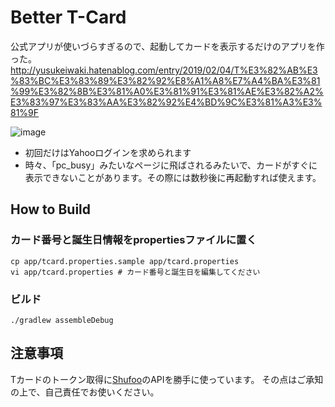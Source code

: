 # Better T-Card

公式アプリが使いづらすぎるので、起動してカードを表示するだけのアプリを作った。
http://yusukeiwaki.hatenablog.com/entry/2019/02/04/T%E3%82%AB%E3%83%BC%E3%83%89%E3%82%92%E8%A1%A8%E7%A4%BA%E3%81%99%E3%82%8B%E3%81%A0%E3%81%91%E3%81%AE%E3%82%A2%E3%83%97%E3%83%AA%E3%82%92%E4%BD%9C%E3%81%A3%E3%81%9F

![image](https://user-images.githubusercontent.com/11763113/52181360-4efb1900-2834-11e9-921a-445474d7116e.png)


* 初回だけはYahooログインを求められます
* 時々、「pc_busy」みたいなページに飛ばされるみたいで、カードがすぐに表示できないことがあります。その際には数秒後に再起動すれば使えます。

## How to Build

### カード番号と誕生日情報をpropertiesファイルに置く

```
cp app/tcard.properties.sample app/tcard.properties
vi app/tcard.properties # カード番号と誕生日を編集してください
```

### ビルド

```
./gradlew assembleDebug
```

## 注意事項

Tカードのトークン取得に[Shufoo](http://www.shufoo.net/)のAPIを勝手に使っています。
その点はご承知の上で、自己責任でお使いください。
